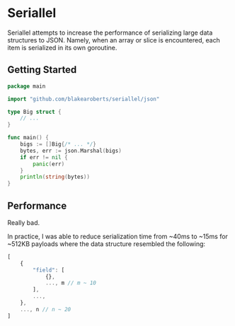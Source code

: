 # Seriallel

Seriallel attempts to increase the performance of serializing large data structures to JSON. Namely, when an array or slice is encountered, each item is serialized in its own goroutine.

## Getting Started

```go
package main

import "github.com/blakearoberts/seriallel/json"

type Big struct {
    // ...
}

func main() {
    bigs := []Big{/* ... */}
    bytes, err := json.Marshal(bigs)
    if err != nil {
        panic(err)
    }
    println(string(bytes))
}
```

## Performance

Really bad.

In practice, I was able to reduce serialization time from ~40ms to ~15ms for ~512KB payloads where the data structure resembled the following:

```js
[
    {
        "field": [
            {},
            ..., m // m ~ 10
        ],
        ...,
    },
    ..., n // n ~ 20
]
```
